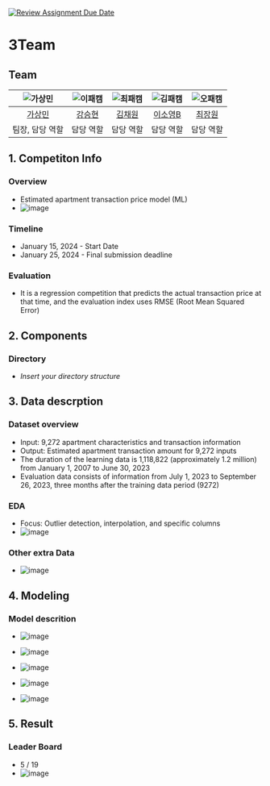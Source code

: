 [![Review Assignment Due Date](https://classroom.github.com/assets/deadline-readme-button-24ddc0f5d75046c5622901739e7c5dd533143b0c8e959d652212380cedb1ea36.svg)](https://classroom.github.com/a/g6ZC_OOE)
# 3Team 

## Team

| ![가상민](![증명사진_컬러](https://github.com/UpstageAILab/upstage-ml-regression-03/assets/55490349/3a13411e-c3c4-4b78-b08e-bd6b131adb2b)) | ![이패캠](https://avatars.githubusercontent.com/u/156163982?v=4) | ![최패캠](https://avatars.githubusercontent.com/u/156163982?v=4) | ![김패캠](https://avatars.githubusercontent.com/u/156163982?v=4) | ![오패캠](https://avatars.githubusercontent.com/u/156163982?v=4) |
| :--------------------------------------------------------------: | :--------------------------------------------------------------: | :--------------------------------------------------------------: | :--------------------------------------------------------------: | :--------------------------------------------------------------: |
|            [가상민]((https://github.com/3minka))             |            [강승현](https://github.com/UpstageAILab)             |            [김채원](https://github.com/UpstageAILab)             |            [이소영B](https://github.com/UpstageAILab)             |            [최장원](https://github.com/UpstageAILab)             |
|                            팀장, 담당 역할                             |                            담당 역할                             |                            담당 역할                             |                            담당 역할                             |                            담당 역할                             |

## 1. Competiton Info

### Overview

- Estimated apartment transaction price model (ML)
- ![image](https://github.com/UpstageAILab/upstage-ml-regression-03/assets/55490349/3312a8eb-a0f0-4883-936e-85d7a8ab5d19)


### Timeline

- January 15, 2024 - Start Date
- January 25, 2024 - Final submission deadline

### Evaluation

- It is a regression competition that predicts the actual transaction price at that time, and the evaluation index uses RMSE (Root Mean Squared Error)

## 2. Components

### Directory

- _Insert your directory structure_

## 3. Data descrption

### Dataset overview

- Input: 9,272 apartment characteristics and transaction information
- Output: Estimated apartment transaction amount for 9,272 inputs
- The duration of the learning data is 1,118,822 (approximately 1.2 million) from January 1, 2007 to June 30, 2023
- Evaluation data consists of information from July 1, 2023 to September 26, 2023, three months after the training data period (9272)
  
### EDA

- Focus: Outlier detection, interpolation, and specific columns
- ![image](https://github.com/UpstageAILab/upstage-ml-regression-03/assets/55490349/2057f97a-bfa5-44ed-bb60-fe3010adea91)
### Other extra Data

- ![image](https://github.com/UpstageAILab/upstage-ml-regression-03/assets/55490349/c4b5d211-7fb1-452a-8c40-e1307f62bea0)

## 4. Modeling

### Model descrition

- ![image](https://github.com/UpstageAILab/upstage-ml-regression-03/assets/55490349/8b915f58-1f96-4890-9ef8-e9ea75aca68c)

- ![image](https://github.com/UpstageAILab/upstage-ml-regression-03/assets/55490349/023661de-aeef-4fe8-82f4-53941ba15801)
- ![image](https://github.com/UpstageAILab/upstage-ml-regression-03/assets/55490349/d6c8ddba-5a1c-471a-8078-df15fc5d8afd)
- ![image](https://github.com/UpstageAILab/upstage-ml-regression-03/assets/55490349/359f062a-2a3a-4920-acea-2de727c76f9b)
- ![image](https://github.com/UpstageAILab/upstage-ml-regression-03/assets/55490349/831020de-932f-468f-8b73-c1bc0ef2d5f3)


## 5. Result

### Leader Board

- 5 / 19
- ![image](https://github.com/UpstageAILab/upstage-ml-regression-03/assets/55490349/9f865c50-7065-479d-b478-9395dc685799)



